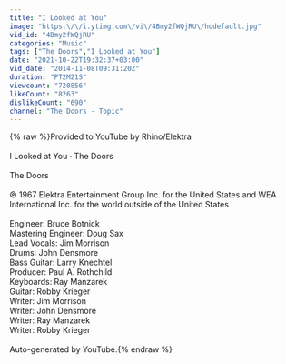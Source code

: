 ```yaml
---
title: "I Looked at You"
image: "https:\/\/i.ytimg.com\/vi\/4Bmy2fWQjRU\/hqdefault.jpg"
vid_id: "4Bmy2fWQjRU"
categories: "Music"
tags: ["The Doors","I Looked at You"]
date: "2021-10-22T19:32:37+03:00"
vid_date: "2014-11-08T09:31:20Z"
duration: "PT2M21S"
viewcount: "720856"
likeCount: "8263"
dislikeCount: "690"
channel: "The Doors - Topic"
---
```

{% raw %}Provided to YouTube by Rhino/Elektra<br /><br />I Looked at You · The Doors<br /><br />The Doors<br /><br />℗ 1967 Elektra Entertainment Group Inc. for the United States and WEA International Inc. for the world outside of the United States<br /><br />Engineer: Bruce Botnick<br />Mastering  Engineer: Doug Sax<br />Lead  Vocals: Jim Morrison<br />Drums: John Densmore<br />Bass  Guitar: Larry Knechtel<br />Producer: Paul A. Rothchild<br />Keyboards: Ray Manzarek<br />Guitar: Robby Krieger<br />Writer: Jim Morrison<br />Writer: John Densmore<br />Writer: Ray Manzarek<br />Writer: Robby Krieger<br /><br />Auto-generated by YouTube.{% endraw %}
